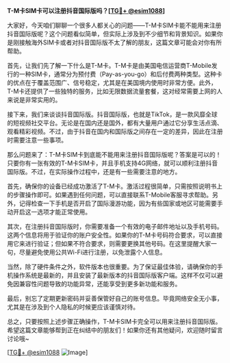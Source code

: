 **T-M卡SIM卡可以注册抖音国际版吗？[[TG💪+ @esim1088](https://t.me/s/esim1088)]**

大家好，今天咱们聊聊一个很多人都关心的问题——T-M卡SIM卡能不能用来注册抖音国际版呢？这个问题看似简单，但实际上涉及到不少细节和背景知识。如果你是刚接触海外SIM卡或者对抖音国际版不太了解的朋友，这篇文章可能会对你有所帮助。

首先，让我们先了解一下什么是T-M卡。T-M卡是由美国电信运营商T-Mobile发行的一种SIM卡，通常分为预付费（Pay-as-you-go）和后付费两种类型。这种卡的优点在于覆盖范围广、信号稳定，尤其是在美国境内使用时非常方便。此外，T-M卡还提供了一些独特的服务，比如无限数据流量套餐，这对经常需要上网的人来说是非常实用的。

接下来，我们来谈谈抖音国际版。抖音国际版，也就是TikTok，是一款风靡全球的短视频社交平台。无论是在国内还是国外，都有大量用户通过它分享生活点滴、观看精彩视频。不过，由于抖音在国内和国际版之间存在一定的差异，因此在注册时需要注意一些事项。

那么问题来了：T-M卡SIM卡到底能不能用来注册抖音国际版呢？答案是可以的！只要你有一张有效的T-M卡SIM卡，并且手机支持4G网络，就可以顺利注册抖音国际版。不过，在实际操作过程中，还是有一些需要注意的地方。

首先，确保你的设备已经成功激活了T-M卡。激活过程很简单，只需按照说明书上的步骤操作即可。如果遇到任何问题，可以直接联系T-Mobile客服寻求帮助。另外，记得检查一下手机是否开启了国际漫游功能，因为有些国家或地区可能需要手动开启这一选项才能正常使用。

其次，在注册抖音国际版时，你需要准备一个有效的电子邮件地址以及手机号码。这两个信息将用于验证你的账户安全性。如果你的T-M卡号码符合要求，可以直接用它来进行验证；但如果不符合要求，则需要更换其他号码。在这里提醒大家一句，尽量避免使用公共Wi-Fi进行注册，以免泄露个人信息。

当然，除了硬件条件之外，软件版本也很重要。为了保证最佳体验，请确保你的手机操作系统是最新的，并且安装了最新版本的抖音国际版客户端。这样不仅可以避免因兼容性问题导致的功能异常，还能享受到更多新功能和服务。

最后，别忘了定期更新密码并妥善保管好自己的账号信息。毕竟网络安全无小事，尤其是在涉及到个人隐私的时候更应该谨慎对待。

总之，只要按照上述步骤正确操作，T-M卡SIM卡完全可以用来注册抖音国际版。希望这篇文章能够帮到正在纠结中的朋友们！如果你还有其他疑问，欢迎随时留言讨论哦~

[[TG💪+ @esim1088](https://t.me/s/esim1088) ![Image](https://i.postimg.cc/4NQfJmqS/Snipaste-2025-05-13-00-14-12.png)]